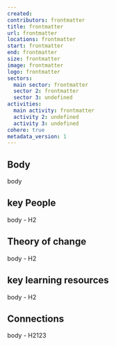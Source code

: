 ```yaml
---
created:
contributors: frontmatter
title: frontmatter
url: frontmatter
locations: frontmatter
start: frontmatter
end: frontmatter
size: frontmatter
image: frontmatter
logo: frontmatter
sectors:
  main sector: frontmatter
  sector 2: frontmatter
  sector 3: undefined
activities: 
  main activity: frontmatter
  activity 2: undefined
  activity 3: undefined
cohere: true
metadata_version: 1
---
```



## Body

body

## key People

body - H2

## Theory of change

body - H2

## key learning resources

body - H2

## Connections

body - H2123

